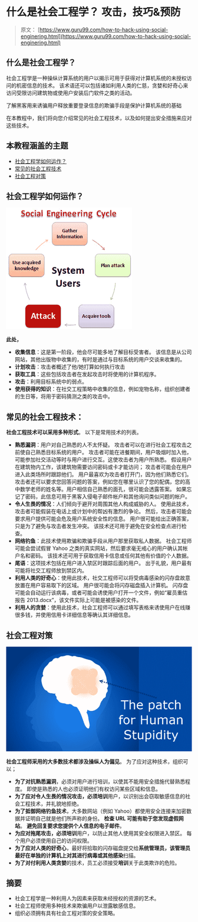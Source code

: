 # 什么是社会工程学？ 攻击，技巧&预防

> 原文： [https://www.guru99.com/how-to-hack-using-social-enginering.html](https://www.guru99.com/how-to-hack-using-social-enginering.html)

## 什么是社会工程学？

社会工程学是一种操纵计算系统的用户以揭示可用于获得对计算机系统的未授权访问的机密信息的技术。 该术语还可以包括诸如利用人类的仁慈，贪婪和好奇心来访问受限访问建筑物或使用户安装后门软件之类的活动。

了解黑客用来诱骗用户释放重要登录信息的欺骗手段是保护计算机系统的基础

在本教程中，我们将向您介绍常见的社会工程技术，以及如何提出安全措施来应对这些技术。

## 本教程涵盖的主题

*   [社会工程学如何运作？](#1)
*   [常见的社会工程技术](#2)
*   [社会工程对策](#3)

## 社会工程学如何运作？

![How to hack using Social Engineering](img/064480c6e2f29cf142a8c484b6cae201.png "How to hack using Social Engineering")

**此处，**

*   **收集信息**：这是第一阶段，他会尽可能多地了解目标受害者。 该信息是从公司网站，其他出版物中收集的，有时是通过与目标系统的用户交谈来收集的。
*   **计划攻击**：攻击者概述了他/她打算如何执行攻击
*   **获取工具**：这些包括攻击者在发起攻击时将使用的计算机程序。
*   **攻击**：利用目标系统中的弱点。
*   **使用获得的知识**：在社交工程策略中收集的信息，例如宠物名称，组织创建者的生日等，将用于密码猜测之类的攻击中。

## 常见的社会工程技术：

**社会工程技术可以采用多种形式**。 以下是常用技术的列表。

*   **熟悉漏洞**：用户对自己熟悉的人不太怀疑。 攻击者可以在进行社会工程攻击之前使自己熟悉目标系统的用户。 攻击者可能在进餐期间，用户吸烟时加入他，可能参加社交活动等时与用户进行交互。这使攻击者为用户所熟悉。 假设用户在建筑物内工作，该建筑物需要访问密码或卡才能访问； 攻击者可能会在用户进入此类场所时跟踪他们。 用户最喜欢为攻击者打开门，因为他们熟悉它们。 攻击者还可以要求您回答问题的答案，例如您在哪里认识了您的配偶，您的高中数学老师的姓名等。用户相信自己熟悉的面孔，很可能会透露答案。 如果忘记了密码，此信息可用于黑客入侵电子邮件帐户和其他询问类似问题的帐户。
*   **令人生畏的情况**：人们倾向于避开对周围其他人构成威胁的人。 使用此技术，攻击者可能假装在电话上或计划中的帮凶有激烈的争论。 然后，攻击者可能会要求用户提供可能会危及用户系统安全性的信息。 用户很可能给出正确答案，只是为了避免与攻击者发生冲突。 该技术还可用于避免在安全检查点进行检查。
*   **网络钓鱼**：此技术使用欺骗和欺骗手段从用户那里获取私人数据。 社会工程师可能会尝试假冒 Yahoo 之类的真实网站，然后要求毫无戒心的用户确认其帐户名和密码。 该技术还可用于获取信用卡信息或任何其他有价值的个人数据。
*   **尾语**：这项技术包括在用户进入禁区时跟踪后面的用户。 出于礼貌，用户最有可能将社交工程师放到禁区内。
*   **利用人类的好奇心**：使用此技术，社交工程师可以将受病毒感染的闪存盘故意放置在用户容易取下的区域。 用户很可能会将闪存磁盘插入计算机。 闪存盘可能会自动运行该病毒，或者可能会诱使用户打开一个文件，例如“雇员重估报告 2013.docx”，该文件实际上可能是被感染的文件。
*   **利用人的贪婪**：使用此技术，社会工程师可以通过填写表格来诱使用户在线赚很多钱，并使用信用卡详细信息等确认其详细信息。

## 社会工程对策

**![How to hack using Social Engineering](img/93176541cc91fd2cfd231971947c6630.png "How to hack using Social Engineering")** 

**社会工程师采用的大多数技术都涉及操纵人为偏见**。 为了应对这种技术，组织可以；

*   **为了对抗熟悉漏洞**，必须对用户进行培训，以使其不能用安全措施代替熟悉程度。 即使是熟悉的人也必须证明他们有权访问某些区域和信息。
*   **为了应对令人生畏的情况攻击，必须培训**用户，以识别出会窃取敏感信息的社会工程技术，并礼貌地拒绝。
*   **为了抵御网络钓鱼技术**，大多数网站（例如 Yahoo）都使用安全连接来加密数据并证明自己就是他们所声称的身份。 **检查 URL 可能有助于您发现虚假网站**。 **避免回复要求您提供个人信息的电子邮件**。
*   **为应对拖尾攻击，必须培训**用户，以防止其他人使用其安全权限进入禁区。 每个用户必须使用自己的访问权限。
*   **为了应对人类的好奇心**，最好将拾取的闪存磁盘提交给**系统管理员，该管理员最好在单独的计算机上对其进行病毒或其他感染**扫描。
*   **为了对付利用人类贪婪**的技术，员工必须接受**培训**关于此类欺诈的危险。

## 摘要

*   社会工程学是一种利用人为因素来获取未经授权的资源的艺术。
*   社会工程师使用多种技术来欺骗用户以泄露敏感信息。
*   组织必须拥有具有社会工程对策的安全策略。